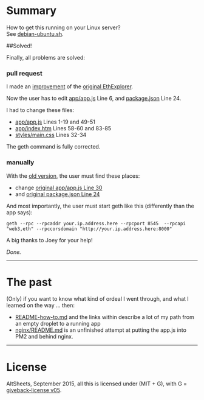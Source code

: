 # Summary
How to get this running on your Linux server?  
See [debian-ubuntu.sh](debian-ubuntu.sh). 

##Solved!

Finally, all problems are solved:

### pull request

I made an [improvement](https://github.com/altsheets/explorer/tree/dc70bf32d542f8e906a8ae17206155da90a0614c) of the [original EthExplorer](https://github.com/etherparty/explorer/tree/ea1d1c3c1739c5d7b947d2602d06aec28e40fad9).

Now the user has to edit [app/app.js](https://github.com/altsheets/explorer/blob/99a8d79e7e631db737ba1abc0bcf7817c2c1ef9f/app/app.js#L6) Line 6, and [package.json](https://github.com/altsheets/explorer/blob/99a8d79e7e631db737ba1abc0bcf7817c2c1ef9f/package.json#L24) Line 24.

I had to change these files:
* [app/app.js](https://github.com/altsheets/explorer/blob/99a8d79e7e631db737ba1abc0bcf7817c2c1ef9f/app/app.js#L1-L19) Lines 1-19 and 49-51
* [app/index.htm](https://github.com/altsheets/explorer/blob/99a8d79e7e631db737ba1abc0bcf7817c2c1ef9f/app/index.html#L83-L85) Lines 58-60 and 83-85
* [styles/main.css](https://github.com/altsheets/explorer/blob/dc70bf32d542f8e906a8ae17206155da90a0614c/app/styles/main.css#L32-L34) Lines 32-34

The geth command is fully corrected. 

### manually

With the [old version](https://github.com/etherparty/explorer/tree/ea1d1c3c1739c5d7b947d2602d06aec28e40fad9), the user must find these places:

* change [original app/app.js Line 30](https://github.com/altsheets/explorer/blob/ea1d1c3c1739c5d7b947d2602d06aec28e40fad9/app/app.js#L30)
* and [original package.json Line 24](https://github.com/altsheets/explorer/blob/ea1d1c3c1739c5d7b947d2602d06aec28e40fad9/package.json#L24)

And most importantly, the user must start geth like this (differently than the app says):

    geth --rpc --rpcaddr your.ip.address.here --rpcport 8545  --rpcapi "web3,eth" --rpccorsdomain "http://your.ip.address.here:8000"
    
A big thanks to Joey for your help!

*Done.*

---
# The past

(Only) if you want to know what kind of ordeal I went through, and what I learned on the way ... then:

* [README-how-to.md](README-how-to.md) and the links within describe a lot of my path from an empty droplet to a running app 
* [nginx/README.md](nginx/README.md) is an unfinished attempt at putting the app.js into PM2 and behind nginx.

----

# License

AltSheets, September 2015, all this is licensed under (MIT + G), with G = [giveback-license v05](http://altsheets.ddns.net/give).
